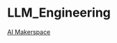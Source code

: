 # LLM_Engineering

[AI Makerspace](https://github.com/AI-Maker-Space/LLM-Engineering-The-Foundations-Cohort-1)
